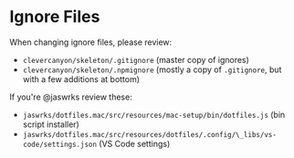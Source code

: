 # Ignore Files

When changing ignore files, please review:

-   `clevercanyon/skeleton/.gitignore` (master copy of ignores)
-   `clevercanyon/skeleton/.npmignore` (mostly a copy of `.gitignore`, but with a few additions at bottom)

If you're @jaswrks review these:

-   `jaswrks/dotfiles.mac/src/resources/mac-setup/bin/dotfiles.js` (bin script installer)
-   `jaswrks/dotfiles.mac/src/resources/dotfiles/.config/\_libs/vs-code/settings.json` (VS Code settings)
